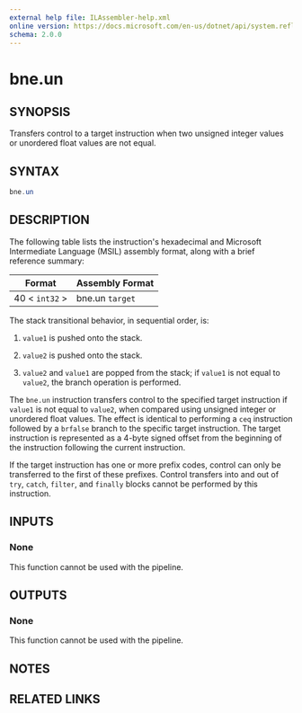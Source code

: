```yaml
---
external help file: ILAssembler-help.xml
online version: https://docs.microsoft.com/en-us/dotnet/api/system.reflection.emit.opcodes.bne_un
schema: 2.0.0
---
```


# bne.un

## SYNOPSIS

Transfers control to a target instruction when two unsigned integer values or unordered float values are not equal.

## SYNTAX

```powershell
bne.un
```

## DESCRIPTION

The following table lists the instruction's hexadecimal and Microsoft Intermediate Language (MSIL) assembly format, along with a brief reference summary:

| Format         | Assembly Format |
| -------------- | --------------- |
| 40 < `int32` > | bne.un `target` |

 The stack transitional behavior, in sequential order, is:

1.  `value1` is pushed onto the stack.

2.  `value2` is pushed onto the stack.

3.  `value2` and `value1` are popped from the stack; if `value1` is not equal to `value2`, the branch operation is performed.

 The `bne.un` instruction transfers control to the specified target instruction if `value1` is not equal to `value2`, when compared using unsigned integer or unordered float values. The effect is identical to performing a `ceq` instruction followed by a `brfalse` branch to the specific target instruction. The target instruction is represented as a 4-byte signed offset from the beginning of the instruction following the current instruction.

 If the target instruction has one or more prefix codes, control can only be transferred to the first of these prefixes. Control transfers into and out of `try`, `catch`, `filter`, and `finally` blocks cannot be performed by this instruction.

## INPUTS

### None

This function cannot be used with the pipeline.

## OUTPUTS

### None

This function cannot be used with the pipeline.

## NOTES

## RELATED LINKS
